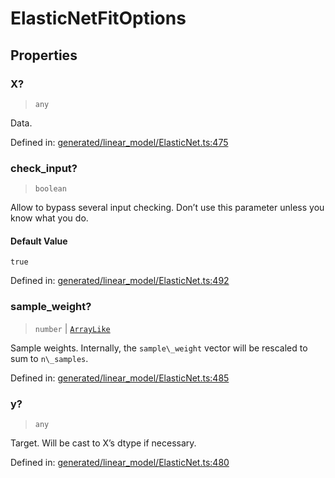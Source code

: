 # ElasticNetFitOptions

## Properties

### X?

> `any`

Data.

Defined in:  [generated/linear\_model/ElasticNet.ts:475](https://github.com/transitive-bullshit/scikit-learn-ts/blob/92ab806/packages/sklearn/src/generated/linear_model/ElasticNet.ts#L475)

### check\_input?

> `boolean`

Allow to bypass several input checking. Don’t use this parameter unless you know what you do.

#### Default Value

`true`

Defined in:  [generated/linear\_model/ElasticNet.ts:492](https://github.com/transitive-bullshit/scikit-learn-ts/blob/92ab806/packages/sklearn/src/generated/linear_model/ElasticNet.ts#L492)

### sample\_weight?

> `number` \| [`ArrayLike`](../types/ArrayLike.md)

Sample weights. Internally, the `sample\_weight` vector will be rescaled to sum to `n\_samples`.

Defined in:  [generated/linear\_model/ElasticNet.ts:485](https://github.com/transitive-bullshit/scikit-learn-ts/blob/92ab806/packages/sklearn/src/generated/linear_model/ElasticNet.ts#L485)

### y?

> `any`

Target. Will be cast to X’s dtype if necessary.

Defined in:  [generated/linear\_model/ElasticNet.ts:480](https://github.com/transitive-bullshit/scikit-learn-ts/blob/92ab806/packages/sklearn/src/generated/linear_model/ElasticNet.ts#L480)
